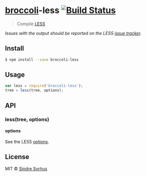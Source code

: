 # [broccoli](https://github.com/joliss/broccoli)-less [![Build Status](https://travis-ci.org/sindresorhus/broccoli-less.svg?branch=master)](https://travis-ci.org/sindresorhus/broccoli-less)
> Compile [LESS](http://lesscss.org)

*Issues with the output should be reported on the LESS [issue tracker](https://github.com/less/less.js/issues).*


## Install

```sh
$ npm install --save broccoli-less
```


## Usage

```js
var less = require('broccoli-less');
tree = less(tree, options);
```


## API

### less(tree, options)

#### options

See the LESS [options](http://lesscss.org/#using-less-configuration).


## License

MIT © [Sindre Sorhus](http://sindresorhus.com)
